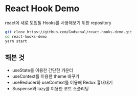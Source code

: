 # React Hook Demo

react에 새로 도입될 Hooks를 사용해보기 위한 repository


```bash
git clone https://github.com/Godsenal/react-hooks-demo.git
cd react-hooks-demo
yarn start
```

## 해본 것

- useState를 이용한 간단한 카운터
- useContext를 이용한 theme 바꾸기
- useReducer와 useContext를 이용해 Redux 흉내내기
- Suspense와 lazy를 이용한 코드 스플리팅

